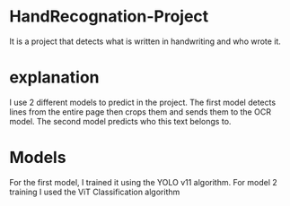 # HandRecognation-Project
It is a project that detects what is written in handwriting and who wrote it.

# explanation
I use 2 different models to predict in the project. The first model detects lines from the entire page then crops them and sends them to the OCR model. The second model predicts who this text belongs to.

# Models
For the first model, I trained it using the YOLO v11 algorithm.
For model 2 training I used the ViT Classification algorithm
